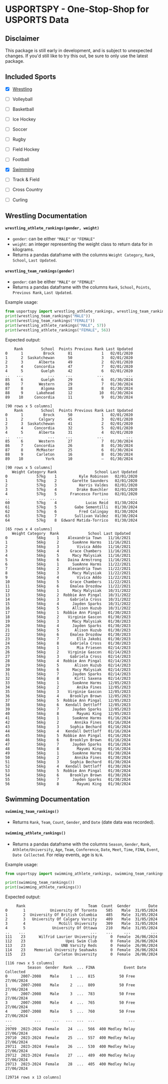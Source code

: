 # USPORTSPY - One-Stop-Shop for USPORTS Data

## Disclaimer
This package is still early in development, and is subject to unexpected changes. If you'd still like to try this out, be sure to only use the latest package.

## Included Sports
- [X] [Wrestling](https://github.com/uwaggs/wrestling)
- [ ] Volleyball
- [ ] Basketball
- [ ] Ice Hockey
- [ ] Soccer
- [ ] Rugby
- [ ] Field Hockey
- [ ] Football
- [X] [Swimming](https://github.com/uwaggs/swimming)
- [ ] Track & Field
- [ ] Cross Country
- [ ] Curling


## Wrestling Documentation

#### `wrestling_athlete_rankings(gender, weight)`
- `gender`: can be either `"MALE"` or `"FEMALE"`
- `weight`: an integer representing the weight class to return data for in kilograms.
- Returns a pandas dataframe with the columns `Weight Category`, `Rank`, `School`, `Last Updated`. 

#### `wrestling_team_rankings(gender)`
- `gender`: can be either `"MALE"` or `"FEMALE"`
- Returns a pandas dataframe with the columns `Rank`, `School`, `Points`, `Previous Rank`, `Last Updated`. 
 

Example usage:
```Python
from usportspy import wrestling_athlete_rankings, wrestling_team_rankings
print(wrestling_team_rankings("MALE"))
print(wrestling_team_rankings("FEMALE"))
print(wrestling_athlete_rankings("MALE", 57))
print(wrestling_athlete_rankings("FEMALE", 56))
```

Expected output:
```
    Rank        School  Points Previous Rank Last Updated
0      1         Brock      81             1   02/01/2020
1      2  Saskatchewan      50             3   02/01/2020
2      3       Alberta      49             2   02/01/2020
3      4     Concordia      47             7   02/01/2020
4      5        Guelph      42             6   02/01/2020
..   ...           ...     ...           ...          ...
85     6        Guelph      29             6   01/30/2024
86     7       Western      29             7   01/30/2024
87     8        Algoma      18             8   01/30/2024
88     9      Lakehead      12            10   01/30/2024
89    10     Concordia      11             9   01/30/2024

[90 rows x 5 columns]
    Rank        School  Points Previous Rank Last Updated
0      1         Brock      50             1   02/01/2020
1      2       Calgary      45             3   02/01/2020
2      3  Saskatchewan      41             2   02/01/2020
3      4     Concordia      32             5   02/01/2020
4      5       Alberta      31             4   02/01/2020
..   ...           ...     ...           ...          ...
85     6       Western      27             7   01/30/2024
86     7     Concordia      26             8   01/30/2024
87     8      McMaster      25             6   01/30/2024
88     9      Carleton      16             8   01/30/2024
89    10          York      10             –   01/30/2024

[90 rows x 5 columns]
   Weight Category Rank                 School Last Updated
0             57kg    1          Kyle Robinson   02/01/2020
1             57kg    2       Garette Saunders   02/01/2020
2             57kg    3          Harris Valdes   02/01/2020
3             57kg    4         Drake Buechler   02/01/2020
4             57kg    5      Francesco Fortino   02/01/2020
..             ...  ...                    ...          ...
60            57kg    4             Lucas Reid   01/30/2024
61            57kg    5        Gabe Sementilli   01/30/2024
62            57kg    6          Fred Calingay   01/30/2024
63            57kg    7        Sullivan Valdez   01/30/2024
64            57kg    8  Edward Matida-Torrico   01/30/2024

[65 rows x 4 columns]
   Weight Category  Rank             School Last Updated
0             56kg     1    Alexandria Town   11/16/2021
1             56kg     2      SueAnne Harms   11/16/2021
2             56kg     3        Vivica Addo   11/16/2021
3             56kg     4     Grace Chambers   11/16/2021
4             56kg     5      Macy Malysiak   11/16/2021
5             56kg     6    Daina Armstrong   11/16/2021
6             56kg     1      SueAnne Harms   11/22/2021
7             56kg     2    Alexandria Town   11/22/2021
8             56kg     3      Macy Malysiak   11/22/2021
9             56kg     4        Vivica Addo   11/22/2021
10            56kg     5     Grace Chambers   11/22/2021
11            56kg     6     Emalea Drozdow   11/22/2021
12            56kg     1      Macy Malysiak   10/31/2022
13            56kg     2  Robbie Ann Pingal   10/31/2022
14            56kg     3     Gabriela Cross   10/31/2022
15            56kg     4      Jayden Sparks   10/31/2022
16            56kg     5      Allison Kuzub   10/31/2022
17            56kg     1  Robbie Ann Pingal   01/30/2023
18            56kg     2    Virginie Gascon   01/30/2023
19            56kg     3      Macy Malysiak   01/30/2023
20            56kg     4      Jayden Sparks   01/30/2023
21            56kg     5       Alison Kuzub   01/30/2023
22            56kg     6     Emalea Drozdow   01/30/2023
23            56kg     7        Ella Jakobi   01/30/2023
24            56kg     8     Gabriela Cross   01/30/2023
25            56kg     1        Mia Friesen   02/14/2023
26            56kg     2    Virginie Gascon   02/14/2023
27            56kg     3     Gabriela Cross   02/14/2023
28            56kg     4  Robbie Ann Pingal   02/14/2023
29            56kg     5       Alison Kuzub   02/14/2023
30            56kg     6      Macy Malysiak   02/14/2023
31            56kg     7      Jayden Sparks   02/14/2023
32            56kg     8       Kirti Saxena   02/14/2023
33            56kg     1      SueAnne Harms   12/05/2023
34            56kg     2        Anika Fines   12/05/2023
35            56kg     3    Virginie Gascon   12/05/2023
36            56kg     4     Brooklyn Brown   12/05/2023
37            56kg     5  Robbie Ann Pingal   12/05/2023
38            56kg     6   Kendall Dettloff   12/05/2023
39            56kg     7      Jayden Sparks   12/05/2023
40            56kg     8        Mayumi King   12/05/2023
41            56kg     1      SueAnne Harms   01/16/2024
42            56kg     2       Annika Fines   01/16/2024
43            56kg     3     Sophia Bechard   01/16/2024
44            56kg     4   Kendall Dettloff   01/16/2024
45            56kg     5  Robbie Ann Pingal   01/16/2024
46            56kg     6     Brooklyn Brown   01/16/2024
47            56kg     7      Jayden Sparks   01/16/2024
48            56kg     8        Mayumi King   01/16/2024
49            56kg     1      SueAnne Harms   01/30/2024
50            56kg     2       Annika Fines   01/30/2024
51            56kg     3     Sophia Bechard   01/30/2024
52            56kg     4   Kendall Dettloff   01/30/2024
53            56kg     5  Robbie Ann Pingal   01/30/2024
54            56kg     6     Brooklyn Brown   01/30/2024
55            56kg     7      Jayden Sparks   01/30/2024
56            56kg     8        Mayumi King   01/30/2024
```



## Swimming Documentation

#### `swimming_team_rankings()`
- Returns `Rank`, `Team`, `Count`, `Gender`, and `Date` (date data was recorded).

#### `swimming_athlete_rankings()`
- Returns a pandas dataframe with the columns `Season`, `Gender`, `Rank`, `Athlete/University`, `Age`, `Team`, `Conference`, `Date`, `Meet`, `Time`, `FINA`, `Event`, `Date Collected`. For relay events, age is `N/A`.

Example usage:
```Python
from usportspy import swimming_athlete_rankings, swimming_team_rankings

print(swimming_team_rankings())
print(swimming_athlete_rankings())
```

Expected output:
```
     Rank                            Team  Count  Gender        Date
0       1           University Of Toronto    585    Male  31/05/2024
1       2  University Of British Columbia    485    Male  31/05/2024
2       3   University Of Calgary Varsity    409    Male  31/05/2024
3       4               McGill University    309    Male  31/05/2024
4       5            University Of Ottawa    210    Male  31/05/2024
..    ...                             ...    ...     ...         ...
111    23      Wilfrid Laurier University      0  Female  26/06/2024
112    23                  Upei Swim Club      0  Female  26/06/2024
113    23                UNB Varsity Reds      0  Female  26/06/2024
114    23    Memorial University Seahawks      0  Female  26/06/2024
115    23             Carleton University      0  Female  26/06/2024

[116 rows x 5 columns]
          Season  Gender  Rank  ... FINA             Event Date Collected
0      2007-2008    Male     1  ...  815           50 Free     27/06/2024
1      2007-2008    Male     2  ...  809           50 Free     27/06/2024
2      2007-2008    Male     3  ...  783           50 Free     27/06/2024
3      2007-2008    Male     4  ...  765           50 Free     27/06/2024
4      2007-2008    Male     5  ...  760           50 Free     27/06/2024
...          ...     ...   ...  ...  ...               ...            ...
29709  2023-2024  Female    24  ...  566  400 Medley Relay     27/06/2024
29710  2023-2024  Female    25  ...  557  400 Medley Relay     27/06/2024
29711  2023-2024  Female    26  ...  530  400 Medley Relay     27/06/2024
29712  2023-2024  Female    27  ...  489  400 Medley Relay     27/06/2024
29713  2023-2024  Female    28  ...  405  400 Medley Relay     27/06/2024

[29714 rows x 13 columns]
```
